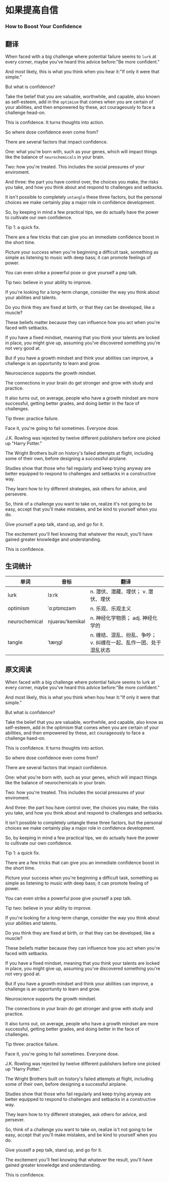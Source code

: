 # 如果提高自信
### How to Boost Your Confidence

## 翻译
When faced with a big challenge where potential failure seems to `lurk` at every corner, maybe you've heard this advice before:"Be more confident."

And most likely, this is what you think when you hear it:"If only it were that simple."

But what is confidence?

Take the belief that you are valuable, worthwhile, and capable, also known as self-esteem, add in the `optimism` that comes when you are certain of your abilities, and then empowered by these, act courageously to face a challenge head-on.

This is confidence. It turns thoughts into action.

So where dose confidence even come from?

There are several factors that impact confidence.

One: what you're born with, such as your genes, which will impact things like the balance of `neurochemicals` in your brain.

Two: how you're treated. This includes the social pressures of your enviroment.

And three: the part you have control over, the choices you make, the risks you take, and how you think about and respond to challenges and setbacks.

It isn't possible to completely `untangle` these three factors, but the personal choices we make certainly play a major role in confidence development.

So, by keeping in mind a few practical tips, we do actually have the power to cultivate our own confidence.

Tip 1: a quick fix.

There are a few tricks that can give you an immediate confidence boost in the short time.

Picture your success when you're beginning a difficult task, something as simple as listening to music with deep bass; it can promote feelings of power.

You can even strike a powerful pose or give yourself a pep talk.

Tip two: believe in your ability to improve.

If you're looking for a long-term change, consider the way you think about your abilities and talents.

Do you think they are fixed at birth, or that they can be developed, like a muscle?

These beliefs matter because they can influence how you act when you're faced with setbacks.

If you have a fixed mindset, meaning that you think your talents are locked in place, you might give up, assuming you've discovered something you're not very good at.

But if you have a growth mindset and think your abilities can improve, a challenge is an opportunity to learn and grow.

Neuroscience supports the growth mindset.

The connections in your brain do get stronger and grow with study and practice.

It also turns out, on average, people who have a growth mindset are more successful, getting better grades, and doing better in the face of challenges.

Tip three: practice failure.

Face it, you're going to fail sometimes. Everyone dose.

J.K. Rowling was rejected by twelve different publishers before one picked up "Harry Potter."

The Wright Brothers built on history's failed attempts at flight, including some of their own, before designing a successful airplane.

Studies show that those who fail regularly and keep trying anyway are better equipped to respond to challenges and setbacks in a constructive way.

They learn how to try different strategies, ask others for advice, and persevere.

So, think of a challenge you want to take on, realize it's not going to be easy, accept that you'll make mistakes, and be kind to yourself when you do.

Give yourself a pep talk, stand up, and go for it.

The excitement you'll feel knowing that whatever the result, you'll have gained greater knowledge and understanding.

This is confidence.

## 生词统计
| 单词 | 音标 | 翻译 |
| - | - | - |
| lurk | lɜːrk | n. 潜伏、潜藏、埋伏； v. 潜伏、埋伏 |
| optimism | ˈɑːptɪmɪzəm | n. 乐观、乐观主义 |
| neurochemical | njuərəu'kemikəl | n. 神经化学物质； adj. 神经化学的 |
| tangle | ˈtæŋɡl | n. 缠结、混乱、纷乱、争吵； v. 纠缠在一起、乱作一团、处于混乱状态 |

## 原文阅读

When faced with a big challenge where potential failure seems to lurk at every corner, maybe you've heard this advice before:"Be more confident."

And most likely, this is what you think when hou hear it:"If only it were that simple."

But what is confidence?

Take the belief that you are valuable, worthwhile, and capable, also know as self-esteem, add in the optimism that comes when you are certain of your abilities, and then empowered by these, act courageously to face a challenge haed-on.

This is confidence. It turns thoughts into action.

So where dose confidence even come from?

There are several factors that impact confidence.

One: what you're born with, such as your genes, which will impact things like the balance of neurochemicals in your brain.

Two: how you're treated. This includes the social pressures of your enviroment.

And three: the part hou have control over, the choices you make, the risks you take, and how you think about and respond to challenges and setbacks.

It isn't possible to completely untangle these three factors, but the personal choices we make certainly play a major role in confidence development.

So, by keeping in mind a few practical tips, we do actually have the power to cultivate our own confidence.

Tip 1: a quick fix.

There are a few tricks that can give you an immediate confidence boost in the short time.

Picture your success when you're beginning a difficult task, something as simple as listening to music with deep bass; it can promote feeling of power.

You can even strike a powerful pose give yourself a pep talk.

Tip two: believe in your ability to improve.

If you're looking for a long-term change, consider the way you think about your abilities and talents.

Do you think they are fixed at birth, or that they can be developed, like a muscle?

These beliefs matter because they can influence how you act when you're faced with setbacks.

If you have a fixed mindset, meaning that you think your talents are locked in place, you might give up, assuming you've discovered something you're not very good at.

But if you have a growth mindset and think your abilities can improve, a challenge is an opportunity to learn and grow.

Neuroscience supports the growth mindset.

The connections in your brain do get stronger and grow with study and practice.

It also turns out, on average, people who have a growth mindset are more successful, getting better grades, and doing better in the face of challenges.

Tip three: practice failure.

Face it, you're going to fail sometimes. Everyone dose.

J.K. Rowling was rejected by twelve different publishers before one picked up "Harry Potter."

The Wright Brothers built on history's failed attempts at flight, including some of their own, before designing a successful airplane.

Studies show that those who fail regularly and keep trying anyway are better equipped to respond to challenges and setbacks in a constructive way.

They learn how to try different strategies, ask others for advice, and persever.

So, think of a challenge you want to take on, realize is't not going to be easy, accept that you'll make mistakes, and be kind to yourself when you do.

Give youself a pep talk, stand up, and go for it.

The excitement you'll feel knowing that whatever the result, you'll have gained greater knowledge and understanding.

This is confidence.

<src-rtyAudio :src="'https://rtyxmd.gitee.io/rtyresources2019/2019-December/How%20to%20Boost%20Your%20Confidence.mp3'"></src-rtyAudio>
